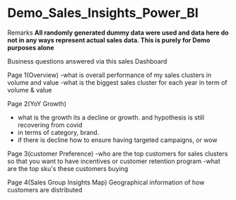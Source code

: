 # Demo_Sales_Insights_Power_BI

Remarks
****All randomly generated dummy data were used and data here do not in any ways represent actual sales data. This is purely for Demo purposes alone****

Business questions answered via this sales Dashboard

Page 1(Overview)
-what is overall performance of my sales clusters in volume and value
-what is the biggest sales cluster for each year in term of volume & value

Page 2(YoY Growth)
- what is the growth its a decline or growth. and hypothesis is still recovering from covid
- in terms of category, brand.
- if there is decline how to ensure having targeted campaigns, or wow

Page 3(customer Preference)
-who are the top customers for sales clusters so that you want to have incentives or customer retention program
-what are the top sku's these customers buying 

Page 4(Sales Group Insights Map)
Geographical information of how customers are distributed
